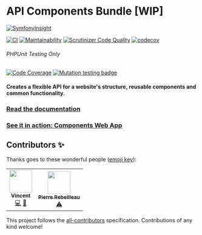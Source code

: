 # API Components Bundle [WIP]
[![SymfonyInsight](https://insight.symfony.com/projects/e03bfd9e-5f16-4e40-bce1-624f1b9246dc/big.svg)](https://insight.symfony.com/projects/e03bfd9e-5f16-4e40-bce1-624f1b9246dc)

[![CI](https://github.com/components-web-app/api-components-bundle/workflows/CI/badge.svg?branch=master)](https://github.com/components-web-app/api-components-bundle/actions?query=workflow%3ACI)
[![Maintainability](https://api.codeclimate.com/v1/badges/3383786bb1d50e984960/maintainability)](https://codeclimate.com/github/silverbackdan/api-components-bundle/maintainability)
[![Scrutinizer Code Quality](https://scrutinizer-ci.com/g/components-web-app/api-components-bundle/badges/quality-score.png?b=master)](https://scrutinizer-ci.com/g/components-web-app/api-components-bundle/?branch=master)
[![codecov](https://codecov.io/gh/components-web-app/api-components-bundle/branch/master/graph/badge.svg)](https://codecov.io/gh/components-web-app/api-components-bundle)

###### PHPUnit Testing Only

[![Code Coverage](https://scrutinizer-ci.com/g/components-web-app/api-components-bundle/badges/coverage.png?b=master)](https://scrutinizer-ci.com/g/components-web-app/api-components-bundle/?branch=master)
[![Mutation testing badge](https://img.shields.io/endpoint?style=flat&url=https%3A%2F%2Fbadge-api.stryker-mutator.io%2Fgithub.com%2Fcomponents-web-app%2Fapi-components-bundle%2Fmaster)](https://dashboard.stryker-mutator.io/reports/github.com/components-web-app/api-components-bundle/master)

#### Creates a flexible API for a website's structure, reusable components and common functionality.

### **[Read the documentation](https://docs.acb.silverback.is)**

### **[See it in action: Components Web App](https://github.com/components-web-app/components-web-app)**

## Contributors ✨

Thanks goes to these wonderful people ([emoji key](https://allcontributors.org/docs/en/emoji-key)):

<!-- ALL-CONTRIBUTORS-LIST:START - Do not remove or modify this section -->
<!-- prettier-ignore-start -->
<!-- markdownlint-disable -->
<table>
  <tr>
    <td align="center"><a href="https://les-tilleuls.coop"><img src="https://avatars1.githubusercontent.com/u/407859?v=4" width="60px;" alt=""/><br /><sub><b>Vincent</b></sub></a><br /><a href="https://github.com/components-web-app/api-components-bundle/commits?author=vincentchalamon" title="Code">💻</a> <a href="#ideas-vincentchalamon" title="Ideas, Planning, & Feedback">🤔</a></td>
    <td align="center"><a href="https://github.com/PierreRebeilleau"><img src="https://avatars1.githubusercontent.com/u/49146882?v=4" width="60px;" alt=""/><br /><sub><b>Pierre Rebeilleau</b></sub></a><br /><a href="https://github.com/components-web-app/api-components-bundle/commits?author=PierreRebeilleau" title="Tests">⚠️</a></td>
  </tr>
</table>

<!-- markdownlint-enable -->
<!-- prettier-ignore-end -->
<!-- ALL-CONTRIBUTORS-LIST:END -->

This project follows the [all-contributors](https://github.com/all-contributors/all-contributors) specification. Contributions of any kind welcome!
